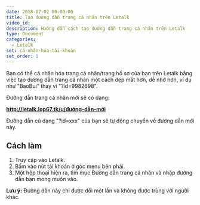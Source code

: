 ```yaml
---
date: 2018-07-02 00:00:00
title: Tạo đường dẫn trang cá nhân trên Letalk
video_id:
description: Hướng dẫn cách tạo đường dẫn trang cá nhân trên Letalk
type: Document
categories:
  - Letalk
set: cá-nhân-hóa-tài-khoản
set_order: 1
---
```


Bạn có thể cá nhân hóa trang cá nhân/trang hồ sơ của bạn trên Letalk bằng việc tạo đường dẫn trang cá nhân một cách đẹp mắt hơn, dễ nhớ hơn, ví dụ như "BaoBui" thay vì "?id=9982698".

Đường dẫn trang cá nhân mới sẽ có dạng:

**http://letalk.lop67.tk/u/đường-dẫn-mới**

Đường dẫn cũ dạng "?id=xxx" của bạn sẽ tự động chuyển về đường dẫn mới này.

## Cách làm

1. Truy cập vào Letalk.
2. Bấm vào nút tài khoản ở góc menu bên phải.
3. Một hộp thoại hiện ra, tìm mục Đường dẫn trang cá nhân và nhập đường dẫn bạn mong muốn vào.

**Lưu ý:** Đường dẫn này chỉ được đổi một lần và không được trùng với người khác.

 

# #